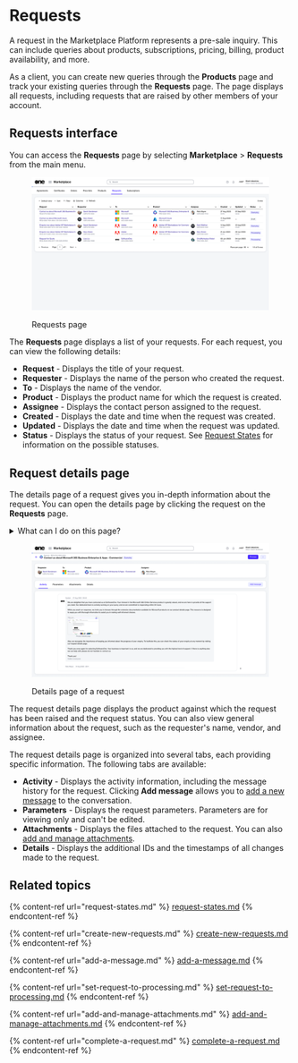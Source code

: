 # Requests

A request in the Marketplace Platform represents a pre-sale inquiry. This can include queries about products, subscriptions, pricing, billing, product availability, and more.

As a client, you can create new queries through the **Products** page and track your existing queries through the **Requests** page. The page displays all requests, including requests that are raised by other members of your account.&#x20;

## Requests interface

You can access the **Requests** page by selecting **Marketplace** > **Requests** from the main menu.&#x20;

<figure><img src="../../../.gitbook/assets/image (977).png" alt=""><figcaption><p> Requests page</p></figcaption></figure>

The **Requests** page displays a list of your requests. For each request, you can view the following details:

* **Request** - Displays the title of your request.
* **Requester** - Displays the name of the person who created the request.&#x20;
* **To** - Displays the name of the vendor.
* **Product** - Displays the product name for which the request is created.
* **Assignee** - Displays the contact person assigned to the request.
* **Created** -  Displays the date and time when the request was created.
* **Updated** - Displays the date and time when the request was updated.
* **Status** - Displays the status of your request. See [Request States](request-states.md) for information on the possible statuses.

## Request details page

The details page of a request gives you in-depth information about the request. You can open the details page by clicking the request on the **Requests** page.

<details>

<summary>What can I do on this page?</summary>

From the details page, you can complete the following tasks:&#x20;

* [Add a message to the conversation](add-a-message.md)
* [Set your request from Querying to Processing](set-request-to-processing.md)
* [Add and manage the files attached to a request](add-and-manage-attachments.md)
* [Complete or close a request](complete-a-request.md)

</details>

<figure><img src="../../../.gitbook/assets/requests_activity_tab.png" alt=""><figcaption><p>Details page of a request</p></figcaption></figure>

The request details page displays the product against which the request has been raised and the request status. You can also view general information about the request, such as the requester's name, vendor, and assignee.&#x20;

The request details page is organized into several tabs, each providing specific information. The following tabs are available:

* **Activity** - Displays the activity information, including the message history for the request. Clicking  **Add message** allows you to [add a new message](add-a-message.md) to the conversation.&#x20;
* **Parameters** - Displays the request parameters. Parameters are for viewing only and can't be edited.
* **Attachments** - Displays the files attached to the request. You can also [add and manage attachments](add-and-manage-attachments.md).&#x20;
* **Details** - Displays the additional IDs and the timestamps of all changes made to the request.

## Related topics <a href="#related-topics" id="related-topics"></a>

{% content-ref url="request-states.md" %}
[request-states.md](request-states.md)
{% endcontent-ref %}

{% content-ref url="create-new-requests.md" %}
[create-new-requests.md](create-new-requests.md)
{% endcontent-ref %}

{% content-ref url="add-a-message.md" %}
[add-a-message.md](add-a-message.md)
{% endcontent-ref %}

{% content-ref url="set-request-to-processing.md" %}
[set-request-to-processing.md](set-request-to-processing.md)
{% endcontent-ref %}

{% content-ref url="add-and-manage-attachments.md" %}
[add-and-manage-attachments.md](add-and-manage-attachments.md)
{% endcontent-ref %}

{% content-ref url="complete-a-request.md" %}
[complete-a-request.md](complete-a-request.md)
{% endcontent-ref %}
